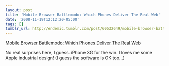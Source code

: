 ```yaml
---
layout: post
title: 'Mobile Browser Battlemodo: Which Phones Deliver The Real Web'
date: '2008-11-19T12:12:20-05:00'
tags: []
tumblr_url: http://endemic.tumblr.com/post/60532649/mobile-browser-battlemodo-which-phones-deliver
---
```

[Mobile Browser Battlemodo: Which Phones Deliver The Real Web](http://gizmodo.com/5090988/mobile-browser-battlemodo-which-phones-deliver-the-real-web)  

No real surprises here, I guess. iPhone 3G for the win. I loves me some Apple industrial design! (I guess the software is OK too…)

